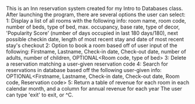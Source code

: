 This is an Inn reservation system created for my Intro to Databases class.
After launching the program, there are several options the user can select:
  1: Display a list of all rooms with the following info: room name, room code, number of beds, type of bed, max. occupancy, base rate, type of decor, 'Popularity Score' (number of days occupied in last 180 days/180), next possible checkin date, length of most recent stay and date of most recent stay's checkout
  2: Option to book a room based off of user input of the following: Firstname, Lastname, Check-in date, Check-out date, number of adults, number of children, OPTIONAL<Room code, type of bed>
  3: Delete a reservation matching a user-given reservation code
  4: Search for reservations in database based off the following user-given info: OPTIONAL<Firstname, Lastname, Check-in date, Check-out date, Room code, Reservation code>
  5: Return a table of revenue for each room in each calendar month, and a column for annual revenue for each year
The user can type 'exit' to exit, or ^C.
